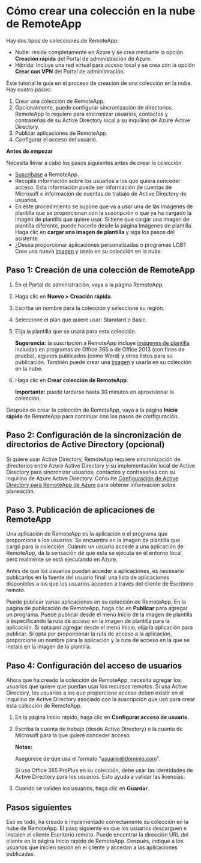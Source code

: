 <properties 
	pageTitle="Cómo crear una colección en la nube de RemoteApp" 
	description="Aprenda a crear una implementación de RemoteApp que guarda datos en la nube de Azure." 
	services="remoteapp" 
	documentationCenter="" 
	authors="lizap" 
	manager="mbaldwin" 
	editor=""/>

<tags 
	ms.service="remoteapp" 
	ms.workload="compute" 
	ms.tgt_pltfrm="na" 
	ms.devlang="na" 
	ms.topic="article" 
	ms.date="04/08/2015" 
	ms.author="elizapo"/>

# Cómo crear una colección en la nube de RemoteApp

Hay dos tipos de colecciones de RemoteApp:

- Nube: reside completamente en Azure y se crea mediante la opción **Creación rápida** del Portal de administración de Azure.  
- Híbrida: incluye una red virtual para acceso local y se crea con la opción **Crear con VPN** del Portal de administración.

Este tutorial le guía en el proceso de creación de una colección en la nube. Hay cuatro pasos:

1.	Crear una colección de RemoteApp.
2.	Opcionalmente, puede configurar sincronización de directorios. RemoteApp lo requiere para sincronizar usuarios, contactos y contraseñas de su Active Directory local a su inquilino de Azure Active Directory.
5.	Publicar aplicaciones de RemoteApp.
6.	Configurar el acceso del usuario.

**Antes de empezar**

Necesita llevar a cabo los pasos siguientes antes de crear la colección:

- [Suscríbase](http://azure.microsoft.com/services/remoteapp/) a RemoteApp. 
- Recopile información sobre los usuarios a los que quiera conceder acceso. Esta información puede ser información de cuentas de Microsoft o información de cuentas de trabajo de Active Directory de usuarios.
- En este procedimiento se supone que va a usar una de las imágenes de plantilla que se proporcionan con la suscripción o que ya ha cargado la imagen de plantilla que quiere usar. Si tiene que cargar una imagen de plantilla diferente, puede hacerlo desde la página Imágenes de plantilla. Haga clic en **cargar una imagen de plantilla** y siga los pasos del asistente. 
- ¿Desea proporcionar aplicaciones personalizadas o programas LOB? Cree una nueva [imagen](remoteapp-imageoptions.md) y úsela en su colección en la nube.

## Paso 1: Creación de una colección de RemoteApp ##



1. En el Portal de administración, vaya a la página RemoteApp.
2. Haga clic en **Nuevo > Creación rápida**.
3. Escriba un nombre para la colección y seleccione su región.
4. Seleccione el plan que quiere usar: Standard o Basic.
5. Elija la plantilla que se usará para esta colección. 

	**Sugerencia:** la suscripción a RemoteApp incluye [imágenes de plantilla](remoteapp-images.md) incluidas en programas de Office 365 o de Office 2013 (con fines de prueba), algunos publicados (como Word) y otros listos para su publicación. También puede crear una [imagen](remoteapp-imageoptions.md) y usarla en su colección en la nube.


1. Haga clic en **Crear colección de RemoteApp**.
	
	**Importante:** puede tardarse hasta 30 minutos en aprovisionar la colección.

Después de crear la colección de RemoteApp, vaya a la página **Inicio rápido** de RemoteApp para continuar con los pasos de configuración.


## Paso 2: Configuración de la sincronización de directorios de Active Directory (opcional) ##

Si quiere usar Active Directory, RemoteApp requiere sincronización de directorios entre Azure Active Directory y su implementación local de Active Directory para sincronizar usuarios, contactos y contraseñas con su inquilino de Azure Active Directory. Consulte [Configuración de Active Directory para RemoteApp de Azure](remoteapp-ad.md) para obtener información sobre planeación.

## Paso 3. Publicación de aplicaciones de RemoteApp ##

Una aplicación de RemoteApp es la aplicación o el programa que proporciona a los usuarios. Se encuentra en la imagen de plantilla que cargó para la colección. Cuando un usuario accede a una aplicación de RemoteApp, da la sensación de que esta se ejecuta en el entorno local, pero realmente se está ejecutando en Azure.

Antes de que los usuarios puedan acceder a aplicaciones, es necesario publicarlos en la fuente del usuario final: una lista de aplicaciones disponibles a los que los usuarios acceden a través del cliente de Escritorio remoto.
 
Puede publicar varias aplicaciones en su colección de RemoteApp. En la página de publicación de RemoteApp, haga clic en **Publicar** para agregar un programa. Puede publicar desde el menú Inicio de la imagen de plantilla o especificando la ruta de acceso en la imagen de plantilla para la aplicación. Si opta por agregar desde el menú Inicio, elija la aplicación para publicar. Si opta por proporcionar la ruta de acceso a la aplicación, proporcione un nombre para la aplicación y la ruta de acceso en la que se instaló en la imagen de la plantilla.

## Paso 4: Configuración del acceso de usuarios ##

Ahora que ha creado la colección de RemoteApp, necesita agregar los usuarios que quiere que puedan usar los recursos remotos. Si usa Active Directory, los usuarios a los que proporcione acceso deben existir en el inquilino de Active Directory asociado con la suscripción que usó para crear esta colección de RemoteApp.

1.	En la página Inicio rápido, haga clic en **Configurar acceso de usuario**. 
2.	Escriba la cuenta de trabajo (desde Active Directory) o la cuenta de Microsoft para la que quiere conceder acceso.

	**Notas:**

	Asegúrese de que usa el formato "usuario@dominio.com".

	Si usa Office 365 ProPlus en su colección, debe usar las identidades de Active Directory para los usuarios. Esto ayuda a validar las licencias.

3.	Cuando se validen los usuarios, haga clic en **Guardar**.


## Pasos siguientes ##

Eso es todo, ha creado e implementado correctamente su colección en la nube de RemoteApp. El paso siguiente es que los usuarios descarguen e instalen el cliente Escritorio remoto. Puede encontrar la dirección URL del cliente en la página Inicio rápido de RemoteApp. Después, indique a los usuarios que inicien sesión en el cliente y accedan a las aplicaciones publicadas.


<!--HONumber=54--> 